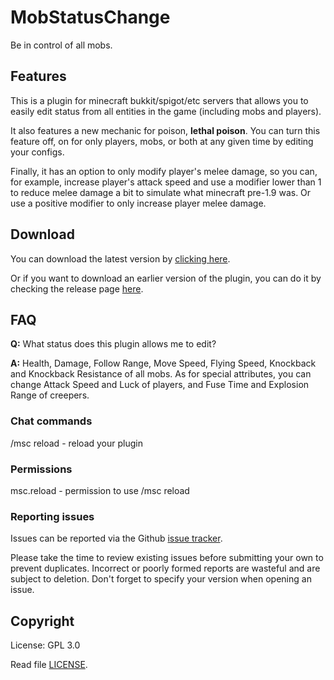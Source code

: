 # MobStatusChange

Be in control of all mobs.

## Features

This is a plugin for minecraft bukkit/spigot/etc servers that allows you to easily edit status from all entities in the game (including mobs and players). 

It also features a new mechanic for poison, **lethal poison**. You can turn this feature off, on for only players, mobs, or both at any given time by editing your configs.

Finally, it has an option to only modify player's melee damage, so you can, for example, increase player's attack speed and use a modifier lower than 1 to reduce melee damage a bit to simulate what minecraft pre-1.9 was. Or use a positive modifier to only increase player melee damage.

## Download

You can download the latest version by [clicking here](https://github.com/SecretX33/MobStatusChange/releases/latest/download/MobStatusChange.jar). 

Or if you want to download an earlier version of the plugin, you can do it by checking the release page [here](https://github.com/SecretX33/MobStatusChange/releases).

## FAQ

**Q:** What status does this plugin allows me to edit?

**A:** Health, Damage, Follow Range, Move Speed, Flying Speed, Knockback and Knockback Resistance of all mobs. As for special attributes, you can change Attack Speed and Luck of players, and Fuse Time and Explosion Range of creepers.


### Chat commands

/msc reload - reload your plugin

### Permissions

msc.reload - permission to use /msc reload

### Reporting issues

Issues can be reported via the Github [issue tracker](https://github.com/SecretX33/MobStatusChange/issues).

Please take the time to review existing issues before submitting your own to prevent duplicates. Incorrect or poorly formed reports are wasteful and are subject to deletion. Don't forget to specify your version when opening an issue.

## Copyright

License: GPL 3.0

Read file [LICENSE](LICENSE).
